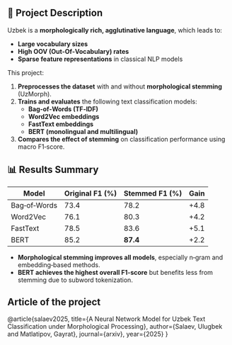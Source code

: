 ## 📜 Project Description

Uzbek is a **morphologically rich, agglutinative language**, which leads to:  
- **Large vocabulary sizes**  
- **High OOV (Out‑Of‑Vocabulary) rates**  
- **Sparse feature representations** in classical NLP models

This project:  
1. **Preprocesses the dataset** with and without **morphological stemming** (UzMorph).  
2. **Trains and evaluates** the following text classification models:
   - **Bag‑of‑Words (TF‑IDF)**  
   - **Word2Vec embeddings**  
   - **FastText embeddings**  
   - **BERT (monolingual and multilingual)**  
3. **Compares the effect of stemming** on classification performance using macro F1‑score.  

## 📊 Results Summary

| Model        | Original F1 (%) | Stemmed F1 (%) | Gain |
|--------------|-----------------|----------------|------|
| Bag‑of‑Words | 73.4            | 78.2           | +4.8 |
| Word2Vec     | 76.1            | 80.3           | +4.2 |
| FastText     | 78.5            | 83.6           | +5.1 |
| BERT         | 85.2            | **87.4**       | +2.2 |

- **Morphological stemming improves all models**, especially n‑gram and embedding‑based methods.  
- **BERT achieves the highest overall F1‑score** but benefits less from stemming due to subword tokenization.  

## Article of the project
@article{salaev2025,
  title={A Neural Network Model for Uzbek Text Classification under Morphological Processing},
  author={Salaev, Ulugbek and Matlatipov, Gayrat},
  journal={arxiv},
  year={2025}
}
